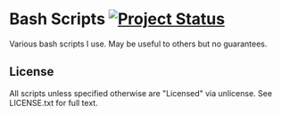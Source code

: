 # Bash Scripts [![Project Status](http://stillmaintained.com/vrillusions/bash-scripts.png)](http://stillmaintained.com/vrillusions/bash-scripts)

Various bash scripts I use.  May be useful to others but no guarantees.

## License

All scripts unless specified otherwise are "Licensed" via unlicense. See LICENSE.txt for full text.
